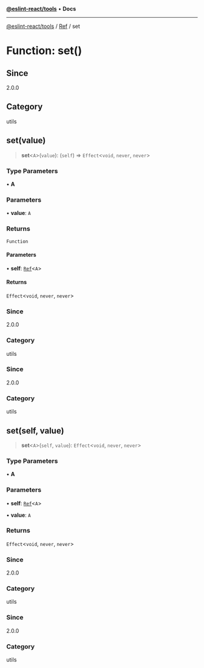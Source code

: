 [**@eslint-react/tools**](../../../README.md) • **Docs**

***

[@eslint-react/tools](../../../README.md) / [Ref](../README.md) / set

# Function: set()

## Since

2.0.0

## Category

utils

## set(value)

> **set**\<`A`\>(`value`): (`self`) => `Effect`\<`void`, `never`, `never`\>

### Type Parameters

• **A**

### Parameters

• **value**: `A`

### Returns

`Function`

#### Parameters

• **self**: [`Ref`](../interfaces/Ref.md)\<`A`\>

#### Returns

`Effect`\<`void`, `never`, `never`\>

### Since

2.0.0

### Category

utils

### Since

2.0.0

### Category

utils

## set(self, value)

> **set**\<`A`\>(`self`, `value`): `Effect`\<`void`, `never`, `never`\>

### Type Parameters

• **A**

### Parameters

• **self**: [`Ref`](../interfaces/Ref.md)\<`A`\>

• **value**: `A`

### Returns

`Effect`\<`void`, `never`, `never`\>

### Since

2.0.0

### Category

utils

### Since

2.0.0

### Category

utils
